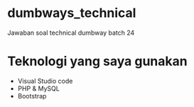 # dumbways_technical
Jawaban soal technical dumbway batch 24

# Teknologi yang saya gunakan
 - Visual Studio code
 - PHP & MySQL
 - Bootstrap
